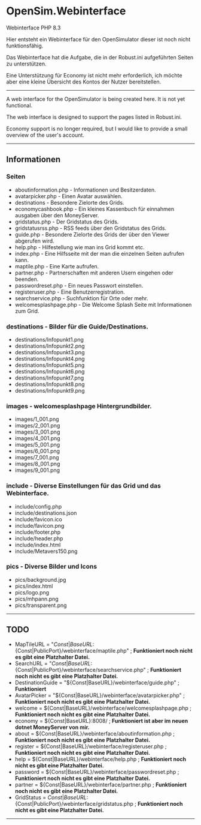 # OpenSim.Webinterface
Webinterface PHP 8.3

Hier entsteht ein Webinterface für den OpenSimulator dieser ist noch nicht funktionsfähig.

Das Webinterface hat die Aufgabe, die in der Robust.ini aufgeführten Seiten zu unterstützen.

Eine Unterstützung für Economy ist nicht mehr erforderlich, ich möchte aber eine kleine Übersicht des Kontos der Nutzer bereitstellen.

---

A web interface for the OpenSimulator is being created here. It is not yet functional.

The web interface is designed to support the pages listed in Robust.ini.

Economy support is no longer required, but I would like to provide a small overview of the user's account.

---

## Informationen

### Seiten
* aboutinformation.php - Informationen und Besitzerdaten.
* avatarpicker.php - Einen Avatar auswählen.
* destinations - Besondere Zielorte des Grids.
* economycashbook.php - Ein kleines Kassenbuch für einnahmen ausgaben über den MoneyServer.
* gridstatus.php - Der Gridstatus des Grids.
* gridstatusrss.php - RSS feeds über den Gridstatus des Grids.
* guide.php - Besondere Zielorte des Grids der über den Viewer abgerufen wird.
* help.php - Hilfestellung wie man ins Grid kommt etc.
* index.php - Eine Hilfsseite mit der man die einzelnen Seiten aufrufen kann.
* maptile.php - Eine Karte aufrufen.
* partner.php - Partnerschaften mit anderen Usern eingehen oder beenden.
* passwordreset.php - Ein neues Passwort einstellen.
* registeruser.php - Eine Benutzerregistration.
* searchservice.php - Suchfunktion für Orte oder mehr.
* welcomesplashpage.php - Die Welcome Splash Seite mit Informationen zum Grid.

### destinations - Bilder für die Guide/Destinations.
* destinations/Infopunkt1.png
* destinations/Infopunkt2.png
* destinations/Infopunkt3.png
* destinations/Infopunkt4.png
* destinations/Infopunkt5.png
* destinations/Infopunkt6.png
* destinations/Infopunkt7.png
* destinations/Infopunkt8.png
* destinations/Infopunkt9.png

### images - welcomesplashpage Hintergrundbilder.
* images/1_001.png
* images/2_001.png
* images/3_001.png
* images/4_001.png
* images/5_001.png
* images/6_001.png
* images/7_001.png
* images/8_001.png
* images/9_001.png

### include - Diverse Einstellungen für das Grid und das Webinterface.
* include/config.php
* include/destinations.json
* include/favicon.ico
* include/favicon.png
* include/footer.php
* include/header.php
* include/index.html
* include/Metavers150.png

### pics - Diverse Bilder und Icons
* pics/background.jpg
* pics/index.html
* pics/logo.png
* pics/mhpann.png
* pics/transparent.png

---

## TODO

* MapTileURL = "${Const|BaseURL}:${Const|PublicPort}/webinterface/maptile.php" ; **Funktioniert noch nicht es gibt eine Platzhalter Datei.**
* SearchURL = "${Const|BaseURL}:${Const|PublicPort}/webinterface/searchservice.php" ; **Funktioniert noch nicht es gibt eine Platzhalter Datei.**
* DestinationGuide = "${Const|BaseURL}/webinterface/guide.php" ; **Funktioniert**
* AvatarPicker = "${Const|BaseURL}/webinterface/avatarpicker.php" ; **Funktioniert noch nicht es gibt eine Platzhalter Datei.**
* welcome = ${Const|BaseURL}/webinterface/welcomesplashpage.php ; **Funktioniert noch nicht es gibt eine Platzhalter Datei.**
* economy = ${Const|BaseURL}:8008/ ; **Funktioniert ist aber im neuen dotnet MoneyServer von mir.**
* about = ${Const|BaseURL}/webinterface/aboutinformation.php ; **Funktioniert noch nicht es gibt eine Platzhalter Datei.**
* register = ${Const|BaseURL}/webinterface/registeruser.php ; **Funktioniert noch nicht es gibt eine Platzhalter Datei.**
* help = ${Const|BaseURL}/webinterface/help.php ; **Funktioniert noch nicht es gibt eine Platzhalter Datei.**
* password = ${Const|BaseURL}/webinterface/passwordreset.php ; **Funktioniert noch nicht es gibt eine Platzhalter Datei.**
* partner = ${Const|BaseURL}/webinterface/partner.php ; **Funktioniert noch nicht es gibt eine Platzhalter Datei.**
* GridStatus = ${Const|BaseURL}:${Const|PublicPort}/webinterface/gridstatus.php ; **Funktioniert noch nicht es gibt eine Platzhalter Datei.**

---

